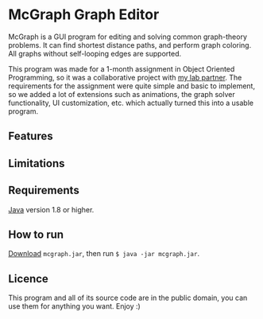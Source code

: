 # McGraph Graph Editor

McGraph is a GUI program for editing and solving common graph-theory problems. It can find shortest distance paths, and perform graph coloring. All graphs without self-looping edges are supported.

This program was made for a 1-month assignment in Object Oriented Programming, so it was a collaborative project with [my lab partner](https://github.com/janaheit). The requirements for the assignment were quite simple and basic to implement, so we added a lot of extensions such as animations, the graph solver functionality, UI customization, etc. which actually turned this into a usable program.

## Features

## Limitations

## Requirements

[Java](https://www.java.com/en/download/) version 1.8 or higher.

## How to run

[Download]() `mcgraph.jar`, then run `$ java -jar mcgraph.jar`.

## Licence

This program and all of its source code are in the public domain, you can use them for anything you want. Enjoy :)
